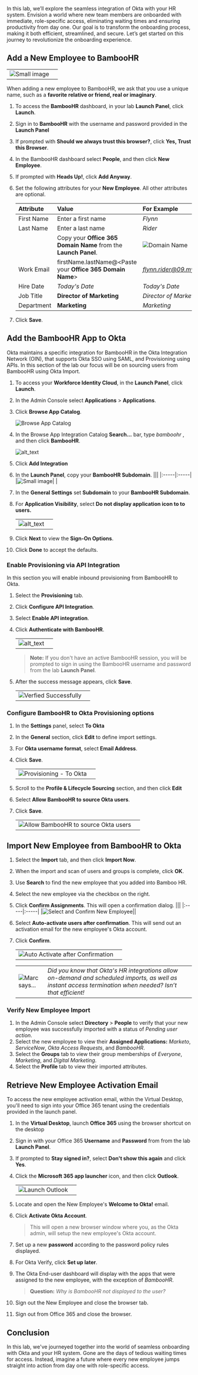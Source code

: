 In this lab, we’ll explore the seamless integration of Okta with your HR system. Envision a world where new team members are onboarded with immediate, role-specific access, eliminating waiting times and ensuring productivity from day one. Our goal is to transform the onboarding process, making it both efficient, streamlined, and secure. Let’s get started on this journey to revolutionize the onboarding experience.

## Add a New Employee to BambooHR

|||
   |:-----|:-----|
   |![Small image](images/011/new_employee_flynn_100.png "New Employee")| |

When adding a new employee to BambooHR, we ask that you use a unique name, such as a  **favorite relative or friend, real or imaginary**.

1. To access the **BambooHR** dashboard, in your lab  **Launch Panel**, click **Launch**.
1. Sign in to **BambooHR** with the username and password provided in the **Launch Panel**
1. If prompted with **Should we always trust this browser?**, click **Yes, Trust this Browser**.
1. In the BambooHR dashboard select **People**, and then click **New Employee**.
1. If prompted with **Heads Up!**, click **Add Anyway**.

1. Set the following attributes for your **New Employee**. All other attributes are optional.

   |Attribute|Value| For Example|
   |:-----|:-----|:----|
   |First Name |Enter a first name|*Flynn*|
   |Last Name | Enter a last name|*Rider*|
   | | Copy your **Office 365 Domain Name** from the **Launch Panel**.  |![Domain Name](images/011/launch_o365_domain_name_only_240.png "Copy Domain Name")|
   |Work Email |firstName.lastName@\<Paste your **Office 365 Domain Name**>|*<flynn.rider@09.mywiclab.com>*|
   |Hire Date |*Today's Date*|*Today's Date*|
   |Job Title | **Director of Marketing**|*Director of Marketing*|
   |Department | **Marketing**|*Marketing*|

1. Click **Save**.

## Add the BambooHR App to Okta

Okta maintains a specific integration for BambooHR in the Okta Integration Network (OIN), that supports Okta SSO using SAML, and Provisioning using APIs.  In this section of the lab our focus will be on sourcing users from BambooHR using Okta Import.

1. To access your **Workforce Identity Cloud**, in the **Launch Panel**, click **Launch**.
1. In the Admin Console select **Applications** > **Applications**.
2. Click **Browse App Catalog**.

   ![Browse App Catalog](https://raw.githubusercontent.com/MarcoBlaesing/LabGuide/main/images/009/image01.png "Browse App Catalog")

3. In the Browse App Integration Catalog **Search...** bar, type *bamboohr*  , and then click **BambooHR**.

   ![alt_text](https://raw.githubusercontent.com/keithledgerwood/WICLab-guide/main/images/003/image001.png "BambooHR")

4. Click **Add Integration**
1. In the **Launch Panel**, copy your **BambooHR Subdomain**.
   |||
   |:-----|:-----|
   |![Small image](images/011/launch_bamboohr_subdomain_only_240.png "Hide")| |

5. In the **General Settings** set **Subdomain** to your **BambooHR Subdomain**.
6. For **Application Visibility**, select **Do not display application icon to to users.**

   |||
     |:-----|:-----|
     |![alt_text](images/011/app_bamboohr_general_settings_500.png "General Settings")||

7. Click **Next** to view the **Sign-On Options**.
8. Click **Done** to accept the defaults.

### Enable Provisioning via API Integration

In this section you will enable inbound provisioning from BambooHR to Okta.

1. Select the **Provisioning** tab.
1. Click **Configure API Integration**.
1. Select **Enable API integration**.
1. Click **Authenticate with BambooHR**.

   |||
      |:-----|:-----|
    |![alt_text](images/011/app_bamboohr_provisioning_600.png "Enable Provisioning")||

   > **Note:** If you don't have an active BambooHR session, you will be prompted to sign in using the BambooHR username and password from the lab **Launch Panel**.

5. After the success message appears, click **Save**.

   |||
      |:-----|:-----|
    |![Verfied Successfully](images/011/app_bamboohr_verified_successfully.png "Verfied Successfully")||

### Configure BambooHR to Okta Provisioning options

1. In the **Settings** panel, select **To Okta**
1. In the **General** section, click **Edit** to define import settings.
3. For **Okta username format**, select **Email Address**.
4. Click **Save**.

   |||
      |:-----|:-----|
    |![Provisioning - To Okta](images/011/app_bamboohr_provisioning_to_okta_600.png "Provisioning - To Okta")||

5. Scroll to  the **Profile & Lifecycle Sourcing** section, and then click **Edit**
6. Select **Allow BambooHR to source Okta users**.
7. Click **Save**.

    |||
      |:-----|:-----|
   |![Allow BambooHR to source Okta users](images/011/app_bamboohr_profile_sourcing_600.png "Allow BambooHR to source Okta users")||

## Import New Employee from BambooHR to Okta

1. Select the **Import** tab, and then click **Import Now**.
1. When the import and scan of users and groups is complete, click **OK**.
2. Use **Search** to find the new employee that you added into Bamboo HR.
3. Select the new employee via the checkbox on the right.
4. Click **Confirm Assignments**. This will open a confirmation dialog.
   |||
      |:-----|:-----|
   |![Select and Confirm New Employee](images/011/app_bamboohr_import_results_600.png "Select and Confirm New Employee")||

5. Select **Auto-activate users after confirmation**. This will send out an activation email for the new employee's Okta account.
6. Click **Confirm**.

   |||
      |:-----|:-----|
   |![Auto Activate after Confirmation](images/011/app_bamboohr_import_confirm_300.png "Auto Activate after Confirmation")||

   |||
   |:-----|:-----|
   |![Marc says...](images/011/marc_r74_100.png "Marc says...")|*Did you know that Okta's HR integrations allow on-demand and scheduled imports, as well as instant access termination when needed? Isn’t that efficient!*|

### Verify New Employee Import

1. In the Admin Console select  **Directory** > **People** to verify that your new employee was successfully imported with a status of *Pending user action*.
2. Select the new employee to view their **Assigned Applications:** *Marketo*, *ServiceNow*, *Okta Access Requests*, and *BambooHR*.
3. Select the **Groups** tab to view their group memberships of *Everyone*, *Marketing*, and *Digital Marketing*.
4. Select the **Profile** tab to view their imported attributes.

## Retrieve New Employee Activation Email

 To access the new employee activation email, within the Virtual Desktop, you'll need to sign into your Office 365 tenant using the credentials provided in the launch panel.

1. In the **Virtual Desktop**, launch **Office 365** using the browser shortcut on the desktop
1. Sign in with your Office 365 **Username** and **Password** from from the lab **Launch Panel**.
1. If prompted to **Stay signed in?**, select **Don't show this again** and click **Yes**.
1. Click the **Microsoft 365 app launcher** icon, and then click **Outlook**.

   |||
   |:-----|:-----|
   |![Launch Outlook](images/011/app_o365_outlook_access_240.png "Launch Outlook")||

4. Locate and open the New Employee's **Welcome to Okta!** email.
5. Click **Activate Okta Account**.

   >This will open a new browser window where you, as the Okta admin, will setup the new employee's Okta account.
6. Set up a new **password** according to the password policy rules displayed.
7. For Okta Verify, click **Set up later**.
7. The Okta End-user dashboard will display with the apps that were assigned to the new employee, with the exception of *BambooHR*.
   >**Question:**  *Why is BambooHR not displayed to the user?*
8. Sign out the New Employee and close the browser tab.
9. Sign out from Office 365 and close the browser.

## Conclusion

In this lab, we've journeyed together into the world of seamless onboarding with Okta and your HR system. Gone are the days of tedious waiting times for access. Instead, imagine a future where every new employee jumps straight into action from day one with role-specific access.
